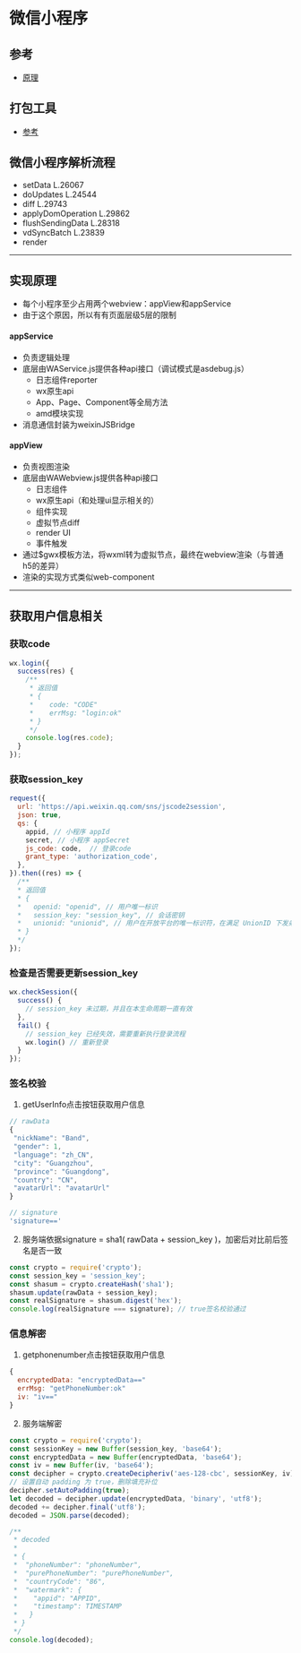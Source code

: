 # 微信小程序

## 参考
- [原理](https://www.cnblogs.com/freeliver54/p/9024999.html)

## 打包工具
- [参考](./build.js)

## 微信小程序解析流程
- setData L.26067
- doUpdates L.24544
- diff L.29743
- applyDomOperation L.29862
- flushSendingData L.28318
- vdSyncBatch L.23839
- render

---

## 实现原理
- 每个小程序至少占用两个webview：appView和appService
- 由于这个原因，所以有有页面层级5层的限制

#### appService
- 负责逻辑处理
- 底层由WAService.js提供各种api接口（调试模式是asdebug.js）
  * 日志组件reporter
  * wx原生api
  * App、Page、Component等全局方法
  * amd模块实现
- 消息通信封装为weixinJSBridge

#### appView
- 负责视图渲染
- 底层由WAWebview.js提供各种api接口
  * 日志组件
  * wx原生api（和处理ui显示相关的）
  * 组件实现
  * 虚拟节点diff
  * render UI
  * 事件触发
- 通过$gwx模板方法，将wxml转为虚拟节点，最终在webview渲染（与普通h5的差异）
- 渲染的实现方式类似web-component

---

## 获取用户信息相关

### 获取code
```js
wx.login({
  success(res) {
    /**
     * 返回值
     * {
     *    code: "CODE"
     *    errMsg: "login:ok"
     * }
     */
    console.log(res.code);
  }
});
```

### 获取session_key
```js
request({
  url: 'https://api.weixin.qq.com/sns/jscode2session',
  json: true,
  qs: {
    appid, // 小程序 appId
    secret, // 小程序 appSecret
    js_code: code,  // 登录code
    grant_type: 'authorization_code',
  },
}).then((res) => {
  /**
  * 返回值
  * {
  *   openid: "openid", // 用户唯一标识
  *   session_key: "session_key", // 会话密钥
  *   unionid: "unionid", // 用户在开放平台的唯一标识符，在满足 UnionID 下发条件的情况下会返回
  * }
  */
});
```

### 检查是否需要更新session_key
```js
wx.checkSession({
  success() {
    // session_key 未过期，并且在本生命周期一直有效
  },
  fail() {
    // session_key 已经失效，需要重新执行登录流程
    wx.login() // 重新登录
  }
});
```

### 签名校验
1. getUserInfo点击按钮获取用户信息
```js
// rawData
{
 "nickName": "Band",
 "gender": 1,
 "language": "zh_CN",
 "city": "Guangzhou",
 "province": "Guangdong",
 "country": "CN",
 "avatarUrl": "avatarUrl"
}

// signature
'signature=='
```
2. 服务端依据signature = sha1( rawData + session_key )，加密后对比前后签名是否一致
```js
const crypto = require('crypto');
const session_key = 'session_key';
const shasum = crypto.createHash('sha1');
shasum.update(rawData + session_key);
const realSignature = shasum.digest('hex');
console.log(realSignature === signature); // true签名校验通过
```

### 信息解密
1. getphonenumber点击按钮获取用户信息
```js
{
  encryptedData: "encryptedData=="
  errMsg: "getPhoneNumber:ok"
  iv: "iv=="
}
```

2. 服务端解密
```js
const crypto = require('crypto');
const sessionKey = new Buffer(session_key, 'base64');
const encryptedData = new Buffer(encryptedData, 'base64');
const iv = new Buffer(iv, 'base64');
const decipher = crypto.createDecipheriv('aes-128-cbc', sessionKey, iv);
// 设置自动 padding 为 true，删除填充补位
decipher.setAutoPadding(true);
let decoded = decipher.update(encryptedData, 'binary', 'utf8');
decoded += decipher.final('utf8');
decoded = JSON.parse(decoded);

/**
 * decoded
 *
 * {
 *  "phoneNumber": "phoneNumber",
 *  "purePhoneNumber": "purePhoneNumber",
 *  "countryCode": "86",
 *  "watermark": {
 *    "appid": "APPID",
 *    "timestamp": TIMESTAMP
 *   }
 * }
 */
console.log(decoded);
```




